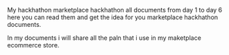 My hackhathon marketplace hackhathon all documents from day 1 to day 6 here you can read them and get the idea for you marketplace hackhathon documents.

In my documents i will share all the paln that i use in my maketplace ecommerce store.

